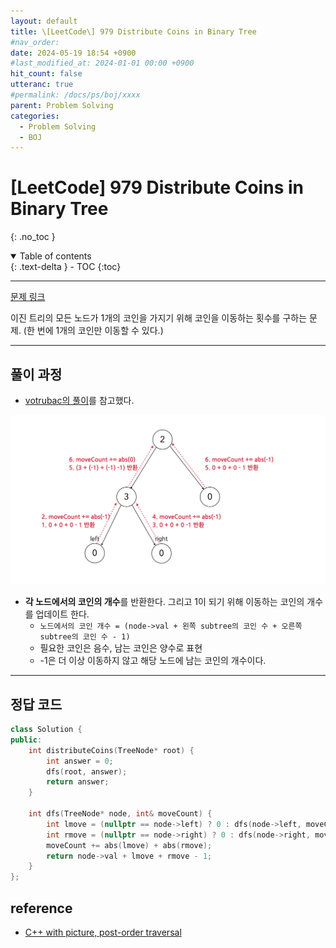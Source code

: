 ```yaml
---
layout: default
title: \[LeetCode\] 979 Distribute Coins in Binary Tree
#nav_order: 
date: 2024-05-19 18:54 +0900
#last_modified_at: 2024-01-01 00:00 +0900
hit_count: false
utteranc: true
#permalink: /docs/ps/boj/xxxx
parent: Problem Solving
categories:
  - Problem Solving
  - BOJ
---
```


# \[LeetCode\] 979 Distribute Coins in Binary Tree
{: .no_toc }
<details open markdown="block">
  <summary>
    Table of contents
  </summary>
  {: .text-delta }
- TOC
{:toc}
</details>

<hr>

[문제 링크](https://leetcode.com/problems/distribute-coins-in-binary-tree/description/)

이진 트리의 모든 노드가 1개의 코인을 가지기 위해 코인을 이동하는 횟수를 구하는 문제. (한 번에 1개의 코인만 이동할 수 있다.)

<hr>

## 풀이 과정

* [votrubac의 풀이](https://leetcode.com/problems/distribute-coins-in-binary-tree/discuss/221939/C%2B%2B-with-picture-post-order-traversal)를 참고했다.

<img src="/assets/images/leetcode/leetcode979.png" alt="diagram" />

* **각 노드에서의 코인의 개수**를 반환한다. 그리고 1이 되기 위해 이동하는 코인의 개수를 업데이트 한다.
	* `노드에서의 코인 개수 = (node->val + 왼쪽 subtree의 코인 수 + 오른쪽 subtree의 코인 수 - 1)`
	* 필요한 코인은 음수, 남는 코인은 양수로 표현
	* -1은 더 이상 이동하지 않고 해당 노드에 남는 코인의 개수이다.

<hr>

## 정답 코드

```cpp
class Solution {
public:
    int distributeCoins(TreeNode* root) {
        int answer = 0;
        dfs(root, answer);
        return answer;
    }

    int dfs(TreeNode* node, int& moveCount) {
        int lmove = (nullptr == node->left) ? 0 : dfs(node->left, moveCount);
        int rmove = (nullptr == node->right) ? 0 : dfs(node->right, moveCount);
        moveCount += abs(lmove) + abs(rmove);
        return node->val + lmove + rmove - 1;
    }
};
```

## reference
* [C++ with picture, post-order traversal](https://leetcode.com/problems/distribute-coins-in-binary-tree/discuss/221939/C%2B%2B-with-picture-post-order-traversal)
